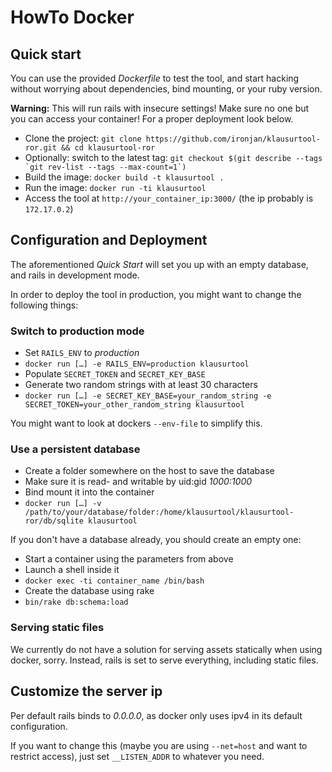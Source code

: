 # HowTo Docker

## Quick start
You can use the provided *Dockerfile* to test the tool, and start hacking without worrying about dependencies, bind mounting, or your ruby version.

**Warning:** This will run rails with insecure settings! Make sure no one but you can access your container! For a proper deployment look below.

* Clone the project: `git clone https://github.com/ironjan/klausurtool-ror.git && cd klausurtool-ror`
 * Optionally: switch to the latest tag: ```git checkout $(git describe --tags `git rev-list --tags --max-count=1`)```
* Build the image: `docker build -t klausurtool .`
* Run the image: `docker run -ti klausurtool`
* Access the tool at `http://your_container_ip:3000/` (the ip probably is `172.17.0.2`)

## Configuration and Deployment
The aforementioned *Quick Start* will set you up with an empty database, and rails in development mode.

In order to deploy the tool in production, you might want to change the following things:

### Switch to production mode
* Set `RAILS_ENV` to *production*
 * `docker run […] -e RAILS_ENV=production klausurtool`
* Populate `SECRET_TOKEN` and `SECRET_KEY_BASE`
 * Generate two random strings with at least 30 characters
 * `docker run […] -e SECRET_KEY_BASE=your_random_string -e SECRET_TOKEN=your_other_random_string klausurtool`

You might want to look at dockers `--env-file` to simplify this.

### Use a persistent database
* Create a folder somewhere on the host to save the database
* Make sure it is read- and writable by uid:gid *1000:1000*
* Bind mount it into the container
 * `docker run […] -v /path/to/your/database/folder:/home/klausurtool/klausurtool-ror/db/sqlite klausurtool`

If you don't have a database already, you should create an empty one:

* Start a container using the parameters from above
* Launch a shell inside it
 * `docker exec -ti container_name /bin/bash`
* Create the database using rake
 * `bin/rake db:schema:load`

### Serving static files
We currently do not have a solution for serving assets statically when using docker, sorry. Instead, rails is set to serve everything, including static files.

## Customize the server ip
Per default rails binds to *0.0.0.0*, as docker only uses ipv4 in its default configuration.

If you want to change this (maybe you are using `--net=host` and want to restrict access), just set `__LISTEN_ADDR` to whatever you need.